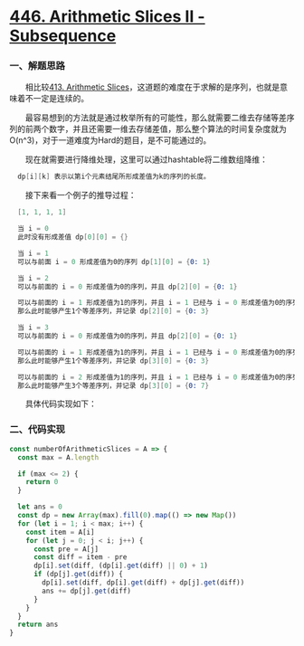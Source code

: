 # [446. Arithmetic Slices II - Subsequence](https://leetcode.com/problems/arithmetic-slices-ii-subsequence/)

### 一、解题思路

  &emsp;&emsp;相比较[413. Arithmetic Slices](https://leetcode.com/problems/arithmetic-slices/)，这道题的难度在于求解的是序列，也就是意味着不一定是连续的。

  &emsp;&emsp;最容易想到的方法就是通过枚举所有的可能性，那么就需要二维去存储等差序列的前两个数字，并且还需要一维去存储差值，那么整个算法的时间复杂度就为O(n^3)，对于一道难度为Hard的题目，是不可能通过的。

  &emsp;&emsp;现在就需要进行降维处理，这里可以通过hashtable将二维数组降维：

```s
  dp[i][k] 表示以第i个元素结尾所形成差值为k的序列的长度。
```

  &emsp;&emsp;接下来看一个例子的推导过程：

```s
  [1, 1, 1, 1]

  当 i = 0
  此时没有形成差值 dp[0][0] = {}

  当 i = 1
  可以与前面 i = 0 形成差值为0的序列 dp[1][0] = {0: 1}

  当 i = 2
  可以与前面的 i = 0 形成差值为0的序列，并且 dp[2][0] = {0: 1}

  可以与前面的 i = 1 形成差值为1的序列，并且 i = 1 已经与 i = 0 形成差值为0的序列，
  那么此时能够产生1个等差序列，并记录 dp[2][0] = {0: 3}

  当 i = 3
  可以与前面的 i = 0 形成差值为0的序列，并且 dp[2][0] = {0: 1}

  可以与前面的 i = 1 形成差值为1的序列，并且 i = 1 已经与 i = 0 形成差值为0的序列，
  那么此时能够产生1个等差序列，并记录 dp[3][0] = {0: 3}

  可以与前面的 i = 2 形成差值为1的序列，并且 i = 1 已经与 i = 0 形成差值为0的序列，
  那么此时能够产生3个等差序列，并记录 dp[3][0] = {0: 7}
```

  &emsp;&emsp;具体代码实现如下：

### 二、代码实现


```JavaScript
const numberOfArithmeticSlices = A => {
  const max = A.length

  if (max <= 2) {
    return 0
  }

  let ans = 0
  const dp = new Array(max).fill(0).map(() => new Map())
  for (let i = 1; i < max; i++) {
    const item = A[i]
    for (let j = 0; j < i; j++) {
      const pre = A[j]
      const diff = item - pre
      dp[i].set(diff, (dp[i].get(diff) || 0) + 1)
      if (dp[j].get(diff)) {
        dp[i].set(diff, dp[i].get(diff) + dp[j].get(diff))
        ans += dp[j].get(diff)
      }
    }  
  }
  return ans
}

```
